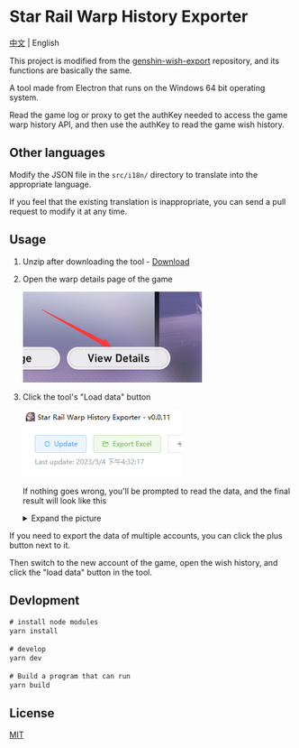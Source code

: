 # Star Rail Warp History Exporter

[中文](https://github.com/biuuu/star-rail-warp-export/blob/main/README.md) | English

This project is modified from the [genshin-wish-export](https://github.com/biuuu/genshin-wish-export/) repository, and its functions are basically the same.

A tool made from Electron that runs on the Windows 64 bit operating system.

Read the game log or proxy to get the authKey needed to access the game warp history API, and then use the authKey to read the game wish history.

## Other languages

Modify the JSON file in the `src/i18n/` directory to translate into the appropriate language.

If you feel that the existing translation is inappropriate, you can send a pull request to modify it at any time.

## Usage

1. Unzip after downloading the tool - [Download](https://github.com/biuuu/star-rail-warp-export/releases/latest/download/StarRailWarpExport.zip)
2. Open the warp details page of the game

    ![warp details](/docs/wish-history-en.png)

3. Click the tool's "Load data" button

    ![load data](/docs/load-data-en.png)

    If nothing goes wrong, you'll be prompted to read the data, and the final result will look like this

    <details>
    <summary>Expand the picture</summary>

    ![preview](/docs/preview-en.png)
    </details>

If you need to export the data of multiple accounts, you can click the plus button next to it.

Then switch to the new account of the game, open the wish history, and click the "load data" button in the tool.

## Devlopment

```
# install node modules
yarn install

# develop
yarn dev

# Build a program that can run
yarn build
```

## License

[MIT](https://github.com/biuuu/star-rail-warp-export/blob/main/LICENSE)

